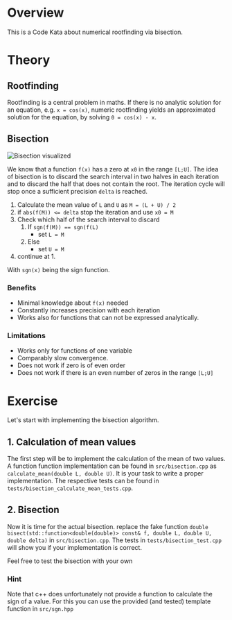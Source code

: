 # Overview

This is a Code Kata about numerical rootfinding via bisection.

# Theory

## Rootfinding

Rootfinding is a central problem in maths. If there is no analytic solution for an equation, e.g. `x = cos(x)`, numeric
rootfinding yields an approximated solution for the equation, by solving `0 = cos(x) - x`.

## Bisection

![Bisection visualized](https://user-images.githubusercontent.com/2394228/126057489-3b5fd6b2-f379-4970-a213-9be8e25124aa.gif)

We know that a function `f(x)` has a zero at `x0` in the range `[L;U]`. The idea of bisection is to discard the search
interval in two halves in each iteration and to discard the half that does not contain the root. The iteration cycle
will stop once a sufficient precision `delta` is reached.

1. Calculate the mean value of `L` and `U` as  `M = (L + U) / 2`
2. if `abs(f(M)) <= delta` stop the iteration and use `x0 = M`
3. Check which half of the search interval to discard
    1. If `sgn(f(M)) == sgn(f(L)`
        * set `L = M`
    2. Else
        * set `U = M`
4. continue at 1.

With `sgn(x)` being the sign function.

### Benefits

* Minimal knowledge about `f(x)` needed
* Constantly increases precision with each iteration
* Works also for functions that can not be expressed analytically.

### Limitations

* Works only for functions of one variable
* Comparably slow convergence.
* Does not work if zero is of even order
* Does not work if there is an even number of zeros in the range `[L;U]`

# Exercise

Let's start with implementing the bisection algorithm.

## 1. Calculation of mean values

The first step will be to implement the calculation of the mean of two values. A function function implementation can be
found in `src/bisection.cpp` as `calculate_mean(double L, double U)`. It is your task to write a proper implementation.
The respective tests can be found in `tests/bisection_calculate_mean_tests.cpp`.

## 2. Bisection

Now it is time for the actual bisection. replace the fake
function `double bisect(std::function<double(double)> const& f, double L, double U, double delta)`
in `src/bisection.cpp`. The tests in `tests/bisection_test.cpp` will show you if your implementation is correct.

Feel free to test the bisection with your own  

### Hint

Note that c++ does unfortunately not provide a function to calculate the sign of a value. For this you can use the
provided (and tested) template function in `src/sgn.hpp`
